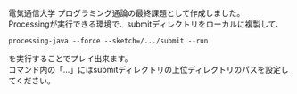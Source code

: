 電気通信大学 プログラミング通論の最終課題として作成しました。  
Processingが実行できる環境で、submitディレクトリをローカルに複製して、  
```
processing-java --force --sketch=/.../submit --run 
```
を実行することでプレイ出来ます。  
コマンド内の「...」にはsubmitディレクトリの上位ディレクトリのパスを設定してください。
